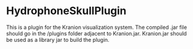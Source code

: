 # HydrophoneSkullPlugin
This is a plugin for the Kranion visualization system. The compiled .jar file should go in the /plugins folder adjacent to Kranion.jar.
Kranion.jar should be used as a library jar to build the plugin.
